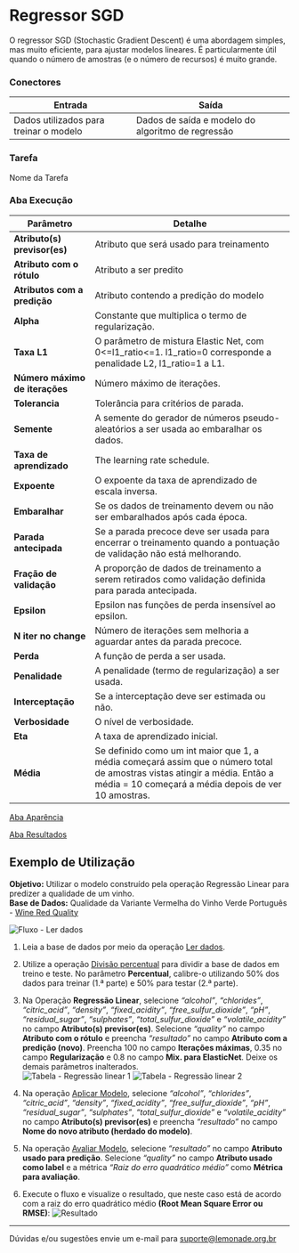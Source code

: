 # Regressor SGD
O regressor SGD (Stochastic Gradient Descent) é uma abordagem simples, mas muito eficiente, para ajustar modelos lineares. É particularmente útil quando o número de amostras (e o número de recursos) é muito grande.

### Conectores
| Entrada | Saída |
| --- | --- |
| Dados utilizados para treinar o modelo | Dados de saída e modelo do algoritmo de regressão |

### Tarefa
Nome da Tarefa

### Aba Execução
| Parâmetro | Detalhe |
| --- | --- |
| **Atributo(s) previsor(es)** | Atributo que será usado para treinamento |
| **Atributo com o rótulo** | Atributo a ser predito |
| **Atributos com a predição** | Atributo contendo a predição do modelo |
| **Alpha** | Constante que multiplica o termo de regularização. |
| **Taxa L1** | O parâmetro de mistura Elastic Net, com 0<=l1_ratio<=1. l1_ratio=0 corresponde a penalidade L2, l1_ratio=1 a L1. |
| **Número máximo de iterações** | Número máximo de iterações. |
| **Tolerancia** | Tolerância para critérios de parada. |
| **Semente** | A semente do gerador de números pseudo-aleatórios a ser usada ao embaralhar os dados. |
| **Taxa de aprendizado** | The learning rate schedule. |
| **Expoente** | O expoente da taxa de aprendizado de escala inversa. |
| **Embaralhar** | Se os dados de treinamento devem ou não ser embaralhados após cada época. |
| **Parada antecipada** | Se a parada precoce deve ser usada para encerrar o treinamento quando a pontuação de validação não está melhorando. |
| **Fração de validação** | A proporção de dados de treinamento a serem retirados como validação definida para parada antecipada. |
| **Epsilon** | Epsilon nas funções de perda insensível ao epsilon. |
| **N iter no change** | Número de iterações sem melhoria a aguardar antes da parada precoce. |
| **Perda** | A função de perda a ser usada. |
| **Penalidade** | A penalidade (termo de regularização) a ser usada. |
| **Interceptação** | Se a interceptação deve ser estimada ou não. |
| **Verbosidade** | O nível de verbosidade. |
| **Eta** | A taxa de aprendizado inicial. |
| **Média** | Se definido como um int maior que 1, a média começará assim que o número total de amostras vistas atingir a média. Então a média = 10 começará a média depois de ver 10 amostras. |

[Aba Aparência][1]

[Aba Resultados][2] 

## Exemplo de Utilização
**Objetivo:** Utilizar o modelo construído pela operação Regressão Linear para predizer a qualidade de um vinho.\
**Base de Dados:** Qualidade da Variante Vermelha do Vinho Verde Português - [Wine Red Quality][3]

![Fluxo - Ler dados](/img/sklearn/aprendizado_de_maquina/regressor_linear/image3.png)

1. Leia a base de dados por meio da operação [Ler dados][4].

2. Utilize a operação [Divisão percentual][5] para dividir a base de dados em treino e teste. No parâmetro **Percentual**, calibre-o utilizando 50% dos dados para treinar (1.ª parte) e 50% para testar (2.ª parte).

3. Na Operação **Regressão Linear**, selecione *“alcohol”*, *“chlorides”*, *“citric_acid”*, *“density”*, *“fixed_acidity”*, *“free_sulfur_dioxide”*, *“pH”*, *“residual_sugar”*, *“sulphates”*, *“total_sulfur_dioxide”* e *“volatile_acidity”* no campo **Atributo(s) previsor(es)**. Selecione *“quality”* no campo  **Atributo com o rótulo** e preencha *“resultado”* no campo **Atributo com a predição (novo)**. Preencha 100 no campo **Iterações máximas**, 0.35 no campo **Regularização** e 0.8 no campo **Mix. para ElasticNet**. Deixe os demais parâmetros inalterados.\
	![Tabela - Regressão linear 1](/img/sklearn/aprendizado_de_maquina/regressor_linear/image4.png)
	![Tabela - Regressão linear 2](/img/sklearn/aprendizado_de_maquina/regressor_linear/image2.png)

4. Na operação [Aplicar Modelo][6], selecione *“alcohol”*, *“chlorides”*, *“citric_acid”*, *“density”*, *“fixed_acidity”*, *“free_sulfur_dioxide”*, *“pH”*, *“residual_sugar”*, *“sulphates”*, *“total_sulfur_dioxide”* e *“volatile_acidity”* no campo **Atributo(s) previsor(es)** e preencha *“resultado”* no campo **Nome do novo atributo (herdado do modelo)**. 

5. Na operação [Avaliar Modelo][7], selecione *“resultado”* no campo **Atributo usado para predição**. Selecione *“quality”* no campo **Atributo usado como label** e a métrica *“Raiz do erro quadrático médio”* como **Métrica para avaliação**.

6. Execute o fluxo e visualize o resultado, que neste caso está de acordo com a raiz do erro quadrático médio **(Root Mean Square Error ou RMSE)**:
	![Resultado](/img/sklearn/aprendizado_de_maquina/regressor_linear/image1.png)




---
Dúvidas e/ou sugestões envie um e-mail para suporte@lemonade.org.br

[resíduos]: #residuos
[1]: /pt-br/sklearn/documentacao-geral/aba-aparencia.html
[2]: /pt-br/sklearn/documentacao-geral/aba-resultados.html
[3]: /pt-br/sklearn/base-de-dados/#wine
[4]: /pt-br/sklearn/entrada-e-saida/ler-dados.html
[5]: /pt-br/sklearn/pre-processamento-de-dados/amostragem-divisao-percentual.html
[6]: /pt-br/sklearn/modelo-e-avaliacao/aplicar-modelo.html
[7]: /pt-br/sklearn/modelo-e-avaliacao/avaliar-modelo.html